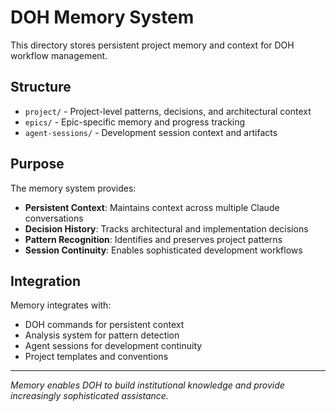 # DOH Memory System

This directory stores persistent project memory and context for DOH workflow management.

## Structure

- `project/` - Project-level patterns, decisions, and architectural context
- `epics/` - Epic-specific memory and progress tracking
- `agent-sessions/` - Development session context and artifacts

## Purpose

The memory system provides:

- **Persistent Context**: Maintains context across multiple Claude conversations
- **Decision History**: Tracks architectural and implementation decisions
- **Pattern Recognition**: Identifies and preserves project patterns
- **Session Continuity**: Enables sophisticated development workflows

## Integration

Memory integrates with:

- DOH commands for persistent context
- Analysis system for pattern detection
- Agent sessions for development continuity
- Project templates and conventions

---

_Memory enables DOH to build institutional knowledge and provide increasingly sophisticated assistance._
